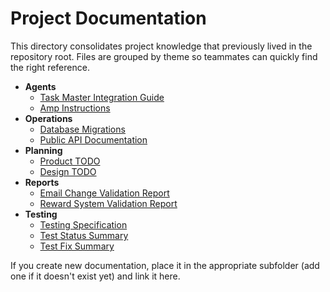 # Project Documentation

This directory consolidates project knowledge that previously lived in the repository root. Files are grouped by theme so teammates can quickly find the right reference.

- **Agents**
  - [Task Master Integration Guide](agents/task-master-integration-guide.md)
  - [Amp Instructions](agents/amp-instructions.md)
- **Operations**
  - [Database Migrations](operations/migrations.md)
  - [Public API Documentation](operations/api-docs.md)
- **Planning**
  - [Product TODO](planning/todo.md)
  - [Design TODO](planning/todo-design.md)
- **Reports**
  - [Email Change Validation Report](reports/email-change-validation.md)
  - [Reward System Validation Report](reports/reward-system-validation.md)
- **Testing**
  - [Testing Specification](testing/testing-spec.md)
  - [Test Status Summary](testing/test-status-summary.md)
  - [Test Fix Summary](testing/test-fix-summary.md)

If you create new documentation, place it in the appropriate subfolder (add one if it doesn't exist yet) and link it here.
